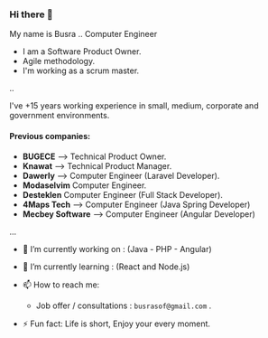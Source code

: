 ### Hi there 👋

My name is Busra .. Computer Engineer
- I am a Software Product Owner.
- Agile methodology.
- I'm working as a scrum master.

..

I've +15 years working experience in small, medium, corporate and government environments.

#### Previous companies:
- **BUGECE** --> Technical Product Owner.
- **Knawat** --> Technical Product Manager.
- **Dawerly** --> Computer Engineer  (Laravel Developer).
- **Modaselvim**  Computer Engineer.
- **Desteklen**  Computer Engineer  (Full Stack Developer).
- **4Maps Tech** --> Computer Engineer (Java Spring Developer)
- **Mecbey Software** --> Computer Engineer (Angular Developer)


...


- 🔭 I’m currently working on : (Java - PHP - Angular)

- 🌱 I’m currently learning : (React and Node.js)

- 📫 How to reach me:
  - Job offer / consultations : `busrasof@gmail.com` .

<!--
**busrasoft/busra** is a ✨ _special_ ✨ repository because its `README.md` (this file) appears on your GitHub profile.

-->
- ⚡ Fun fact: Life is short, Enjoy your every moment.

